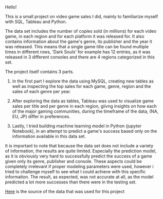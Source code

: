 Hello!

This is a small project on video game sales I did, mainly to familiarize myself with SQL, Tableau and Python.

The data set includes the number of copies sold (in millions) for each video game, in each region and for each platform it was released for. It also contains information about the game's genre, its publisher and the year it was released.
This means that a single game title can be found multiple times in different rows, 'Dark Souls' for example has 12 entries, as it was released in 3 different consoles and there are 4 regions categorized in this set.


The project itself contains 3 parts.

1. In the first part I explore the data using MySQL, creating new tables as well as inspecting the top sales for each game, genre, region and the sales of each genre per year.

2. After exploring the data as tables, Tableau was used to visualize game sales per title and per genre in each region, giivng insights on how each of the major gaming communities, during the timeframe of the data, (NA, EU, JP) differ in preferences.

3. Lastly, I tried building machine learning model in Python (jupyter Notebook), in an attempt to predict a game's success based only on the information available in this data set.

It is important to note that because the data set does not include a variety of information, the results are quite limited. Especially the prediction model, as it is obviously very hard to successfully predict the success of a game given only
its genre, publisher and console. These aspects could be completely irrelevant if proper modeling parameters were used, however i tried to challenge myself to see what I could achieve with this specific information. The result, as expected,
was not accurate at all, as the model predicted a lot more successes than there were in the testing set.



[Here](https://www.databasestar.com/sample-database-video-games/) is the source of the data that was used for this project
